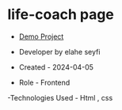 # life-coach page

- [Demo Project](https://elaheseyfi.github.io/web-html-css/)

- Developer by elahe seyfi

- Created - 2024-04-05

- Role - Frontend

-Technologies Used - Html , css 

